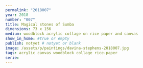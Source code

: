 ```yaml
---
permalink: "2018007"
year: 2018
number: "007"
title: Magical stones of Sumba
dimensions: 73 x 156
medium: woodblock acrylic collage on rice paper and canvas
show_in_home: #true or empty
publish: notyet # notyet or blank
image: /assets/p/paintings/davina-stephens-2018007.jpg
tags: acrylic canvas woodblock collage rice-paper
serie:
---
```

